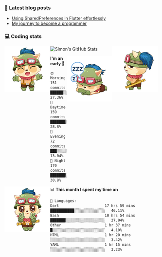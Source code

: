 ### 📘 Latest blog posts

<!-- BLOG-POST-LIST:START -->
- [Using SharedPreferences in Flutter effortlessly](http://blog.codingteemo.me/2020/07/15/Using-SharedPreferences-in-Flutter-effortlessly/)
- [My journey to become a programmer](http://blog.codingteemo.me/2018/07/14/My-journey-to-become-a-programmer/)
<!-- BLOG-POST-LIST:END -->

### 💻 Coding stats
<img align="right" src="https://raw.githubusercontent.com/simonpham/simonpham/master/assets/images/6kiur.gif" >


<img align="left" src="https://raw.githubusercontent.com/simonpham/simonpham/master/assets/images/5kiur.gif" >

![Simon's GitHub Stats](https://github-readme-stats-obu2qdcs2.vercel.app/api?username=simonpham)

<img align="right" src="https://raw.githubusercontent.com/simonpham/simonpham/master/assets/images/4kiur.gif" >

<!--START_SECTION:waka-->
**I'm an early 🐤** 

```text
🌞 Morning    151 commits    ██████░░░░░░░░░░░░░░░░░░░   27.36% 
🌆 Daytime    159 commits    ███████░░░░░░░░░░░░░░░░░░   28.8% 
🌃 Evening    72 commits     ███░░░░░░░░░░░░░░░░░░░░░░   13.04% 
🌙 Night      170 commits    ███████░░░░░░░░░░░░░░░░░░   30.8%

```


<img align="left" src="https://raw.githubusercontent.com/simonpham/simonpham/master/assets/images/19kiur.gif" >📊 **This month I spent my time on** 

```text
💬 Languages: 
Dart                     17 hrs 59 mins      ███████████░░░░░░░░░░░░░░   46.11% 
Bash                     10 hrs 54 mins      ███████░░░░░░░░░░░░░░░░░░   27.94% 
Other                    1 hr 37 mins        █░░░░░░░░░░░░░░░░░░░░░░░░   4.18% 
HTML                     1 hr 20 mins        ░░░░░░░░░░░░░░░░░░░░░░░░░   3.42% 
YAML                     1 hr 15 mins        ░░░░░░░░░░░░░░░░░░░░░░░░░   3.23%

```


<!--END_SECTION:waka-->
